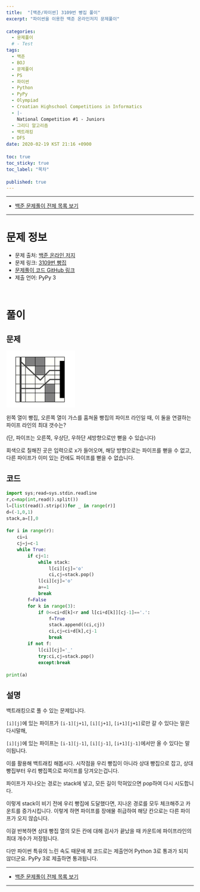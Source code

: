 ```yaml
---
title:  "[백준/파이썬] 3109번 빵집 풀이"
excerpt: "파이썬을 이용한 백준 온라인저지 문제풀이"

categories:
  - 문제풀이
  # - Test
tags:
  - 백준
  - BOJ
  - 문제풀이
  - PS
  - 파이썬
  - Python
  - PyPy
  - Olympiad
  - Croatian Highschool Competitions in Informatics
  - |- 
    National Competition #1 - Juniors
  - 그리디 알고리즘
  - 백트래킹
  - DFS
date: 2020-02-19 KST 21:16 +0900

toc: true
toc_sticky: true
toc_label: "목차"

published: true
---
```


- - -

 - [백준 문제풀이 전체 목록 보기](/boj)

- - -

# 문제 정보
 - 문제 출처: [백준 온라인 저지](boj.kr)
 - 문제 링크: [3109번 빵집](https://www.acmicpc.net/problem/3109)
 - [문제풀이 코드 GitHub 링크](https://github.com/NeoMindStd/CodingLife)
 - 제출 언어: PyPy 3
 
 <br>

# 풀이

## 문제

![](/assets/images/posts/boj/3109/pipeline.png)

왼쪽 열이 빵집, 오른쪽 열이 가스를 훔쳐올 빵집의 파이프 라인일 때, 이 둘을 연결하는 파이프 라인의 최대 갯수는? 

(단, 파이프는 오른쪽, 우상단, 우하단 세방향으로만 뻗을 수 있습니다)

회색으로 칠해진 곳은 입력으로 x가 들어오며, 해당 방향으로는 파이프를 뻗을 수 없고, 다른 파이프가 이미 있는 칸에도 파이프를 뻗을 수 없습니다.

## 코드

```python
import sys;read=sys.stdin.readline
r,c=map(int,read().split())
l=[list(read().strip())for _ in range(r)]
d=(-1,0,1)
stack,a=[],0

for i in range(r):
    ci=i
    cj=j=c-1
    while True:
        if cj<1:
            while stack:
                l[ci][cj]='o'
                ci,cj=stack.pop()
            l[ci][cj]='o'
            a+=1
            break
        f=False
        for k in range(3):
            if 0<=ci+d[k]<r and l[ci+d[k]][cj-1]=='.':
                f=True
                stack.append((ci,cj))
                ci,cj=ci+d[k],cj-1
                break
        if not f:
            l[ci][cj]='_'
            try:ci,cj=stack.pop()
            except:break
            
print(a)
```

## 설명

백트래킹으로 풀 수 있는 문제입니다.

`[i][j]`에 있는 파이프가 `[i-1][j+1]`, `[i][j+1]`, `[i+1][j+1]`로만 갈 수 있다는 말은 다시말해, 

`[i][j]`에 있는 파이프는 `[i-1][j-1]`, `[i][j-1]`, `[i+1][j-1]`에서만 올 수 있다는 말이됩니다.

이를 활용해 백트래킹 해봅시다. 시작점을 우리 빵집이 아니라 상대 빵집으로 잡고, 상대 빵집부터 우리 빵집쪽으로 파이프를 당겨오는겁니다.

파이프가 지나오는 경로는 stack에 넣고, 모든 길이 막혀있으면 pop하여 다시 시도합니다.

이렇게 stack이 비기 전에 우리 빵집에 도달했다면, 지나온 경로를 모두 체크해주고 카운트를 증가시킵니다. 이렇게 하면 파이프를 장애물 취급하여 해당 칸으로는 다른 파이프가 오지 않습니다.

이걸 반복하면 상대 빵집 열의 모든 칸에 대해 검사가 끝났을 때 카운트에 파이프라인의 최대 개수가 저장됩니다.

다만 파이썬 특유의 느린 속도 때문에 제 코드로는 제출언어 Python 3로 통과가 되지 않더군요. PyPy 3로 제출하면 통과됩니다.

- - -

 - [백준 문제풀이 전체 목록 보기](/boj)

- - -